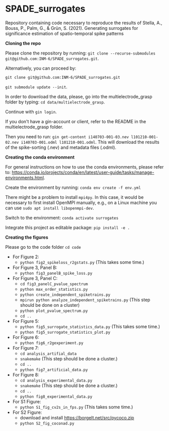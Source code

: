# SPADE_surrogates
Repository containing code necessary to reproduce the results of Stella, A., Bouss, P., Palm, G., &amp; Grün, S. (2021). Generating surrogates for significance estimation of spatio-temporal spike patterns

**Cloning the repo**

Please clone the repository by running:
`git clone --recurse-submodules git@github.com:INM-6/SPADE_surrogates.git`.

Alternatively, you can proceed by:

`git clone git@github.com:INM-6/SPADE_surrogates.git`

`git submodule update --init`.


In order to download the data, please, go into the multielectrode_grasp folder 
by typing:
`cd data/multielectrode_grasp`.

Continue with `gin login`.

If you don't have a gin-account or client, refer to the README in the multielectrode_grasp folder.

Then you need to run:
`gin get-content i140703-001-03.nev l101210-001-02.nev i140703-001.odml l101210-001.odml`. This will download the
results of the spike-sorting (.nev) and metadata files (.odml). 

**Creating the conda environment**

For general instructions on how to use the conda environments, please refer to:
https://conda.io/projects/conda/en/latest/user-guide/tasks/manage-environments.html. 

Create the environment by running: `conda env create -f env.yml`

There might be a problem to install `mpi4py`. In this case, it would be necessary 
to first install OpenMPI manually, e.g., on a Linux machine you can use `sudo apt install libopenmpi-dev`.

Switch to the environment: `conda activate surrogates`

Integrate this project as editable package: `pip install -e .`


**Creating the figures**

Please go to the code folder `cd code`
- For Figure 2:
  - `python fig2_spikeloss_r2gstats.py`  (This takes some time.)
- For Figure 3, Panel B: 
  - `python fig3_panelB_spike_loss.py`
- For Figure 3, Panel C:
  - `cd fig3_panelC_pvalue_spectrum`
  - `python max_order_statistics.py`
  - `python create_independent_spiketrains.py`
  - `mpirun python analyze_independent_spiketrains.py` (This step should be done on a cluster)
  - `python plot_pvalue_spectrum.py`
  - `cd ..`
- For Figure 5:
  - `python fig5_surrogate_statistics_data.py` (This takes some time.)
  - `python fig5_surrogate_statistics_plot.py`
- For Figure 6:
  - `python fig6_r2gexperiment.py`
- For Figure 7:
  - `cd analysis_artifial_data`
  - `snakemake`  (This step should be done a cluster.)
  - `cd ..`
  - `python fig7_artificial_data.py`
- For Figure 8:
  - `cd analysis_experimental_data.py`
  - `snakemake`  (This step should be done a cluster.)
  - `cd ..`
  - `python fig8_experimental_data.py`
- For S1 Figure:
  - `python S1_fig_cv2s_in_fps.py`  (This takes some time.)
- For S2 Figure:
  - download and install  https://borgelt.net/src/pycoco.zip 
  - `python S2_fig_coconad.py`